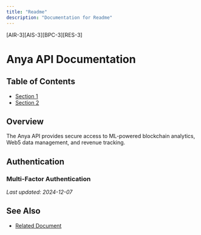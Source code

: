 ```yaml
---
title: "Readme"
description: "Documentation for Readme"
---
```


[AIR-3][AIS-3][BPC-3][RES-3]


<!-- markdownlint-disable MD013 line-length -->

# Anya API Documentation

## Table of Contents

- [Section 1](#section-1)
- [Section 2](#section-2)


## Overview
The Anya API provides secure access to ML-powered blockchain analytics, Web5 data management, and revenue tracking.

## Authentication

### Multi-Factor Authentication


*Last updated: 2024-12-07*

## See Also

- [Related Document](#related-document)

